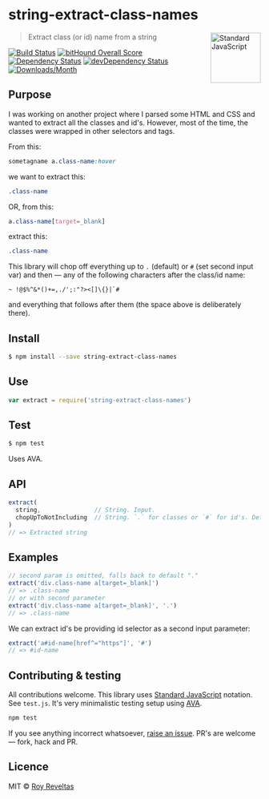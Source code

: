 # string-extract-class-names

<a href="https://github.com/feross/standard" style="float: right; padding: 0 0 20px 20px;"><img src="https://cdn.rawgit.com/feross/standard/master/sticker.svg" alt="Standard JavaScript" width="100" align="right"></a>

> Extract class (or id) name from a string

[![Build Status](https://travis-ci.org/code-and-send/string-extract-class-names.svg?branch=master)](https://travis-ci.org/code-and-send/string-extract-class-names) [![bitHound Overall Score](https://www.bithound.io/github/code-and-send/string-extract-class-names/badges/score.svg)](https://www.bithound.io/github/code-and-send/string-extract-class-names) [![Dependency Status](https://david-dm.org/code-and-send/string-extract-class-names.svg)](https://david-dm.org/code-and-send/string-extract-class-names) [![devDependency Status](https://david-dm.org/code-and-send/string-extract-class-names/dev-status.svg)](https://david-dm.org/code-and-send/string-extract-class-names#info=devDependencies) [![Downloads/Month](https://img.shields.io/npm/dm/string-extract-class-names.svg)](https://www.npmjs.com/package/string-extract-class-names)

## Purpose

I was working on another project where I parsed some HTML and CSS and wanted to extract all the classes and id's. However, most of the time, the classes were wrapped in other selectors and tags.

From this:

```css
sometagname a.class-name:hover
```

we want to extract this:

```css
.class-name
```

OR, from this:

```css
a.class-name[target=_blank]
```

extract this:

```css
.class-name
```

This library will chop off everything up to `.` (default) or `#` (set second input var) and then — any of the following characters after the class/id name:

```
~ !@$%^&*()+=,./';:"?><[]\{}|`#
```

and everything that follows after them (the space above is deliberately there).

## Install

```sh
$ npm install --save string-extract-class-names
```

## Use

```js
var extract = require('string-extract-class-names')
```

## Test

```sh
$ npm test
```

Uses AVA.

## API

```js
extract(
  string,               // String. Input.
  chopUpToNotIncluding  // String. `.` for classes or `#` for id's. Default is `.`.
)
// => Extracted string
```

## Examples

```js
// second param is omitted, falls back to default "."
extract('div.class-name a[target=_blank]')
// => .class-name
// or with second parameter
extract('div.class-name a[target=_blank]', '.')
// => .class-name
```

We can extract id's be providing id selector as a second input parameter:

```js
extract('a#id-name[href^="https"]', '#')
// => #id-name
```

## Contributing & testing

All contributions welcome. This library uses [Standard JavaScript](https://github.com/feross/standard) notation. See `test.js`. It's very minimalistic testing setup using [AVA](https://github.com/avajs/ava).

```bash
npm test
```

If you see anything incorrect whatsoever, [raise an issue](https://github.com/code-and-send/string-extract-class-names/issues). PR's are welcome — fork, hack and PR.

## Licence

MIT © [Roy Reveltas](https://github.com/revelt)
